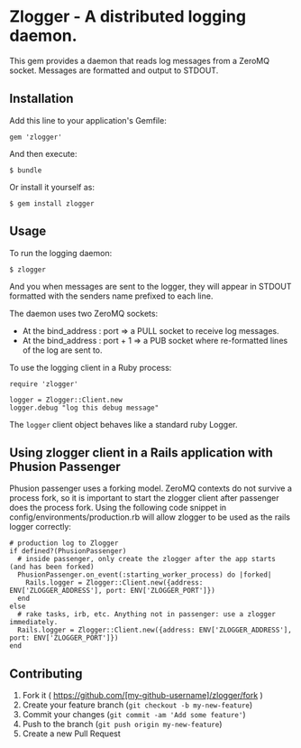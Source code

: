 # Zlogger - A distributed logging daemon.

This gem provides a daemon that reads log messages from a ZeroMQ socket. Messages are formatted and output to STDOUT.

## Installation

Add this line to your application's Gemfile:

    gem 'zlogger'

And then execute:

    $ bundle

Or install it yourself as:

    $ gem install zlogger

## Usage

To run the logging daemon:

    $ zlogger

And you when messages are sent to the logger, they will appear in STDOUT formatted with the senders name prefixed to
each line.

The daemon uses two ZeroMQ sockets:

 * At the bind_address : port => a PULL socket to receive log messages.
 * At the bind_address : port + 1 => a PUB socket where re-formatted lines of the log are sent to.

To use the logging client in a Ruby process:

    require 'zlogger'

    logger = Zlogger::Client.new
    logger.debug "log this debug message"

The `logger` client object behaves like a standard ruby Logger.

## Using zlogger client in a Rails application with Phusion Passenger

Phusion passenger uses a forking model. ZeroMQ contexts do not survive a process fork, so it is important to start
the zlogger client after passenger does the process fork. Using the following code snippet in 
config/environments/production.rb will allow zlogger to be used as the rails logger correctly:

    # production log to Zlogger
    if defined?(PhusionPassenger)
      # inside passenger, only create the zlogger after the app starts (and has been forked)
      PhusionPassenger.on_event(:starting_worker_process) do |forked|
        Rails.logger = Zlogger::Client.new({address: ENV['ZLOGGER_ADDRESS'], port: ENV['ZLOGGER_PORT']})
      end
    else
      # rake tasks, irb, etc. Anything not in passenger: use a zlogger immediately.
      Rails.logger = Zlogger::Client.new({address: ENV['ZLOGGER_ADDRESS'], port: ENV['ZLOGGER_PORT']})
    end
  
## Contributing

1. Fork it ( https://github.com/[my-github-username]/zlogger/fork )
2. Create your feature branch (`git checkout -b my-new-feature`)
3. Commit your changes (`git commit -am 'Add some feature'`)
4. Push to the branch (`git push origin my-new-feature`)
5. Create a new Pull Request

